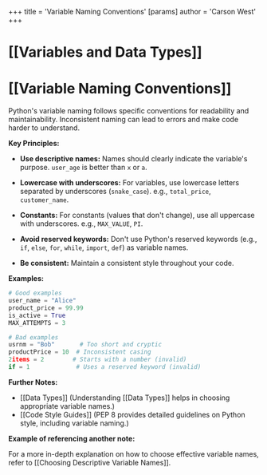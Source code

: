 +++
 title = 'Variable Naming Conventions'
[params]
	author = 'Carson West'
+++
# [[Variables and Data Types]]
# [[Variable Naming Conventions]] 
Python's variable naming follows specific conventions for readability and maintainability.  Inconsistent naming can lead to errors and make code harder to understand.


**Key Principles:**

* **Use descriptive names:** Names should clearly indicate the variable's purpose.  `user_age` is better than `x` or `a`.

* **Lowercase with underscores:**  For variables, use lowercase letters separated by underscores (`snake_case`).  e.g., `total_price`, `customer_name`.

* **Constants:** For constants (values that don't change), use all uppercase with underscores.  e.g., `MAX_VALUE`, `PI`.

* **Avoid reserved keywords:** Don't use Python's reserved keywords (e.g., `if`, `else`, `for`, `while`, `import`, `def`) as variable names.

* **Be consistent:** Maintain a consistent style throughout your code.


**Examples:**

```python
# Good examples
user_name = "Alice"
product_price = 99.99
is_active = True
MAX_ATTEMPTS = 3

# Bad examples
usrnm = "Bob"       # Too short and cryptic
productPrice = 10  # Inconsistent casing
2items = 2        # Starts with a number (invalid)
if = 1             # Uses a reserved keyword (invalid)

```

**Further Notes:**

* [[Data Types]]  (Understanding [[Data Types]] helps in choosing appropriate variable names.)
* [[Code Style Guides]] (PEP 8 provides detailed guidelines on Python style, including variable naming.)

**Example of referencing another note:**

For a more in-depth explanation on how to choose effective variable names, refer to [[Choosing Descriptive Variable Names]].

